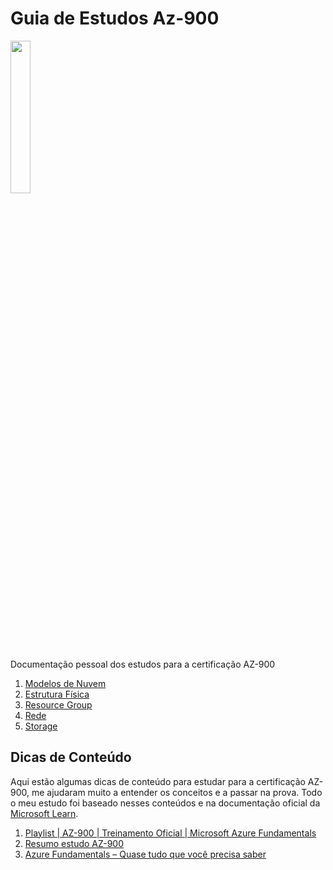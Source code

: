 # Guia de Estudos Az-900

<img src="https://images.credly.com/images/be8fcaeb-c769-4858-b567-ffaaa73ce8cf/image.png" width="25%"/>

Documentação pessoal dos estudos para a certificação AZ-900

1. [Modelos de Nuvem](./1-Modelos%20de%20Nuvem/README.MD)
2. [Estrutura Física](./2-EstruturaFisica/Readme.md)
3. [Resource Group](./3-ResouceGroup/Readme.md)
4. [Rede](./4-Rede/Readme.md)
5. [Storage](./5-Storage/Readme.md)

## Dicas de Conteúdo
Aqui estão algumas dicas de conteúdo para estudar para a certificação AZ-900, me ajudaram muito a entender os conceitos e a passar na prova. Todo o meu estudo foi baseado nesses conteúdos e na documentação oficial da [Microsoft Learn](https://learn.microsoft.com/pt-br/azure/).

1. [Playlist | AZ-900 | Treinamento Oficial | Microsoft Azure Fundamentals](https://www.youtube.com/watch?v=4ub1uGKQK6U&list=PLz3hnOImntANgM1EyWSGkY4v-7dhWURWt)
2. [Resumo estudo AZ-900](https://dev.to/guilhermemanzano/resumo-estudos-az-900-12l3)
3. [Azure Fundamentals – Quase tudo que você precisa saber](https://www.class365.com.br/azure/azure-fundamentals-sumario/)